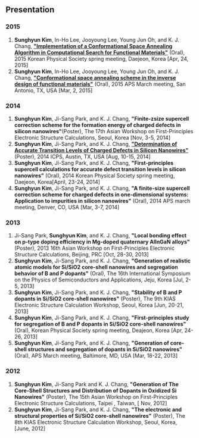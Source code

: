 ## Presentation
### 2015
1. **Sunghyun Kim**, In-Ho Lee, Jooyoung Lee, Young Jun Oh, and K. J. Chang, [**"Implementation of a Conformational Space Annealing Algorithm in Computational Search for Functional Materials"**](http://www.kps.or.kr/data/2015springht/D8-%EC%9D%91%EC%A7%91.htm) (Oral), 2015 Korean Physical Society spring meeting, Daejeon, Korea [Apr, 24, 2015]
1. **Sunghyun Kim**, In-Ho Lee, Jooyoung Lee, Young Jun Oh, and K. J. Chang, [**"Conformational space annealing scheme in the inverse design of functional materials"**](http://meetings.aps.org/Meeting/MAR15/Session/A16.3) (Oral), 2015 APS March meeting, San Antonio, TX, USA [Mar, 2, 2015]

### 2014
1. **Sunghyun Kim**, Ji-Sang Park, and K. J. Chang, **"Finite-zsize supercell correction scheme for the formation energy of charged defects in silicon nanowires"**(Poster), The 17th Asian Workshop on First-Principles Electronic Structure Calculations, Seoul, Korea [Nov, 3-5, 2014]
1. **Sunghyun Kim**, Ji-Sang Park, and K. J. Chang, [**"Determination of Accurate Transition Levels of Charged Defects in Silicon Nanowires"**](http://icps2014.sched.org/list/descriptions/#.VBKUn2NaXy0) (Poster), 2014 ICPS, Austin, TX, USA [Aug, 10-15, 2014]  
1. **Sunghyun Kim**, Ji-Sang Park, and K. J. Chang, **"First-principles supercell calculations for accurate defect
transition levels in silicon nanowires"** (Oral), 2014 Korean Physical Society spring meeting, Daejeon, Korea[April, 23-24, 2014]  
1. **Sunghyun Kim**, Ji-Sang Park, and K. J. Chang, **"A finite-size supercell correction scheme for charged defects in one-dimensional systems: Application to impurities in silicon nanowires"** (Oral), 2014 APS march meeting, Denver, CO, USA [Mar, 3-7, 2014]  

### 2013
1. Ji-Sang Park, **Sunghyun Kim**, and K. J. Chang, **"Local bonding effect on p-type doping efficiency in Mg-doped quaternary AlInGaN alloys"** (Poster), 2013 16th Asian Workshop on First-Principles Electronic Structure Calculations, Beijing, PRC [Oct, 28-30, 2013]  
1. **Sunghyun Kim**, Ji-Sang Park, and K. J. Chang, **"Generation of realistic atomic models for Si/SiO2 core-shell nanowires and segregation behavior of B and P dopants"** (Oral), The 16th International Symposium on the Physics of Semiconductors and Applications, Jeju, Korea [Jul, 2-5, 2013]  
1. **Sunghyun Kim**, Ji-Sang Park, and K. J. Chang, **"Stability of B and P dopants in Si/SiO2 core-shell nanowires"** (Poster), The 9th KIAS Electronic Structure Calculation Workshop, Seoul, Korea [Jun, 20-21, 2013]  
1. **Sunghyun Kim**, Ji-Sang Park, and K. J. Chang, **"First-principles study for segregation of B and P dopants in Si/SiO2 core-shell nanowires"** (Oral), Korean Physical Society spring meeting, Deajeon, Korea [Apr, 24-26, 2013]  
1. **Sunghyun Kim**, Ji-Sang Park, and K. J. Chang, **"Generation of core-shell structures and segregation of dopants in Si/SiO2 nanowires"** (Oral), APS March meeting, Baltimore, MD, USA [Mar, 18-22, 2013]  

### 2012

1. **Sunghyun Kim**, Ji-Sang Park  and K. J. Chang, **"Generation of The Core-Shell Structures and Distribution of Dopants in Oxidized Si Nanowires"** (Poster), The 15th Asian Workshop on First-Principles Electronic Structure Calculations, Taipei , Taiwan, [ Nov, 2012]
1. **Sunghyun Kim**, Ji-Sang Park, and K. J. Chang, **"The electronic and structural properties of Si/SiO2 core-shell nanowires"** (Poster), The 8th KIAS Electronic Structure Calculation Workshop, Seoul, Korea, [June, 2012]

